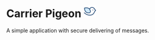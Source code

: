 # Carrier Pigeon ![Carrier Pigeon](assets/images/readme.png)

A simple application with secure delivering of messages.